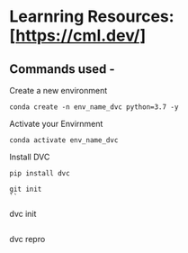 # Learnring Resources:[https://cml.dev/]

## Commands used -

Create a new environment
```
conda create -n env_name_dvc python=3.7 -y
```
Activate your Envirnment

```
conda activate env_name_dvc
```
Install DVC
```
pip install dvc
```
 
```
git init
``

```
dvc init
```

```
dvc repro
```